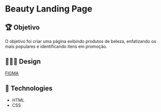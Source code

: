 # Beauty Landing Page

## 🏆 Objetivo

<p> O objetivo foi criar uma página exibindo produtos de beleza, enfatizando os mais populares e identificando itens em promoção.</p>

## 👨🏻‍🎨 Design

[FIGMA](https://www.figma.com/file/8JwgN6Ggh1NI7F3ZkwzJZH/Mentoria-Frontend?node-id=826:0)

## 👾 Technologies

- HTML
- CSS
